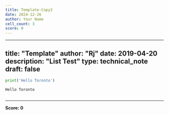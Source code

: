 ```yaml
---
title: Template-Copy2
date: 2024-12-26
author: Your Name
cell_count: 3
score: 0
---
```


---
title: "Template"
author: "Rj"
date: 2019-04-20
description: "List Test"
type: technical_note
draft: false
---

```python
print('Hello Toronto')
```

    Hello Toronto



```python

```


---
**Score: 0**